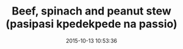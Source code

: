 ---
layout: post
title:  "Beef, spinach and peanut stew (pasipasi kpedekpede na passio)"
date:   2015-10-13 10:53:36
categories: jekyll update
image: ./images/potatoes.jpg
type: recipe
---